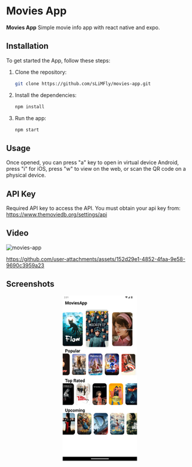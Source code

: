 # Movies App

**Movies App** Simple movie info app with react native and expo.

## Installation

To get started the App, follow these steps:

1. Clone the repository:
   ```bash
   git clone https://github.com/sLiMFly/movies-app.git
   ```
2. Install the dependencies:
   ```bash
   npm install
   ```
3. Run the app:
   ```bash
   npm start
   ```

## Usage

Once opened, you can press "a" key to open in virtual device Android, press "i" for iOS, press "w" to view on the web, or scan the QR code on a physical device.

## API Key

Required API key to access the API.
You must obtain your api key from: https://www.themoviedb.org/settings/api

## Video
![movies-app](src="./assets/screenshots/movies-app.mp4")


https://github.com/user-attachments/assets/152d29e1-4852-4faa-9e58-9690c3959a23




## Screenshots

<p align="center">
    <img src="./assets/screenshots/movies-app.png" alt="Navigation App Screenshot" width="200"/>
</p>

